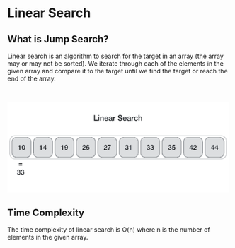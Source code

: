 # Linear Search

## What is Jump Search? 
Linear search is an algorithm to search for the target in an array (the array may or may not be sorted).
We iterate through each of the elements in the given array and compare it to the target until we find the target or reach the end of the array.

<p>&nbsp;</p>

<img src="images/linear_search.gif" width=500px alt="represent"></img>

## Time Complexity
The time complexity of linear search is O(n) where n is the number of elements in the given array.